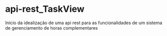 # api-rest_TaskView
 Início da idealização de uma api rest para as funcionalidades de um sistema de gerenciamento de horas complementares
